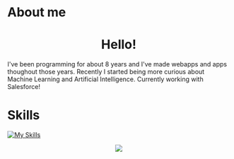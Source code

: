 # About me
<h1 align="center">
  Hello!<br>
</h1>
  I've been programming for about 8 years and I've made webapps and apps thoughout those years.
  Recently I started being more curious about Machine Learning and Artificial Intelligence. Currently working with Salesforce!<br>

# Skills

[![My Skills](https://skillicons.dev/icons?i=c,cs,css,docker,html,java,js,mysql,php,py)](https://skillicons.dev)

<p align="center">
  <a href="https://github.com/pevent">
    <img src="https://komarev.com/ghpvc/?username=pevent&color=blue&style=flat)" />
  </a>
</p>

<!---| <a href="https://github.com/pevent/github-readme-stats"><img align="center" src="https://github-readme-stats.vercel.app/api?username=pevent&show_icons=true&include_all_commits=true&theme=buefy&hide_border=true" alt="Pevent's github stats" /></a> | <a href="https://github.com/pevent/github-readme-stats"><img align="center" src="https://github-readme-stats.vercel.app/api/top-langs/?username=pevent&layout=compact&theme=buefy&hide_border=true" /></a> |
| ------------- | ------------- |--->

